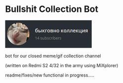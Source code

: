 # Bullshit Collection Bot

![logo](https://github.com/m4xx1m/bullshitcollection-bot/blob/main/readme.png "logo")

bot for our closed meme/gif collection channel

(written on Redmi S2 4/32 in the army using MiXplorer)

readme/fixes/new functional in progress.....
